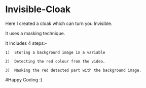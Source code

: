 # Invisible-Cloak

Here I created a cloak which can turn you Invisible.

It uses a masking technique.

It includes 4 steps:- 

    1)  Storing a background image in a variable
    
    2)  Detecting the red colour from the video.
    
    3)  Masking the red detected part with the background image.
    
#Happy Coding :)
